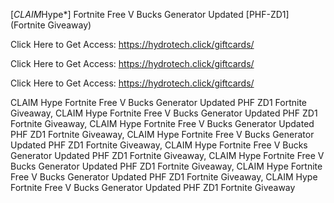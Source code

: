 [*CLAIM*Hype*] Fortnite Free V Bucks Generator Updated [PHF-ZD1] (Fortnite Giveaway)

Click Here to Get Access: https://hydrotech.click/giftcards/

Click Here to Get Access: https://hydrotech.click/giftcards/

Click Here to Get Access: https://hydrotech.click/giftcards/

 CLAIM Hype Fortnite Free V Bucks Generator Updated PHF ZD1 Fortnite Giveaway, CLAIM Hype Fortnite Free V Bucks Generator Updated PHF ZD1 Fortnite Giveaway, CLAIM Hype Fortnite Free V Bucks Generator Updated PHF ZD1 Fortnite Giveaway, CLAIM Hype Fortnite Free V Bucks Generator Updated PHF ZD1 Fortnite Giveaway, CLAIM Hype Fortnite Free V Bucks Generator Updated PHF ZD1 Fortnite Giveaway, CLAIM Hype Fortnite Free V Bucks Generator Updated PHF ZD1 Fortnite Giveaway, CLAIM Hype Fortnite Free V Bucks Generator Updated PHF ZD1 Fortnite Giveaway, CLAIM Hype Fortnite Free V Bucks Generator Updated PHF ZD1 Fortnite Giveaway
